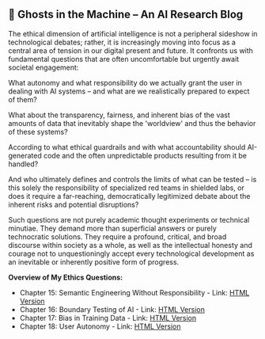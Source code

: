 ## 👻 Ghosts in the Machine – An AI Research Blog

The ethical dimension of artificial intelligence is not a peripheral sideshow in technological debates; rather, it is increasingly moving into focus as a central area of tension in our digital present and future. It confronts us with fundamental questions that are often uncomfortable but urgently await societal engagement:

What autonomy and what responsibility do we actually grant the user in dealing with AI systems – and what are we realistically prepared to expect of them?

What about the transparency, fairness, and inherent bias of the vast amounts of data that inevitably shape the 'worldview' and thus the behavior of these systems?

According to what ethical guardrails and with what accountability should AI-generated code and the often unpredictable products resulting from it be handled?

And who ultimately defines and controls the limits of what can be tested – is this solely the responsibility of specialized red teams in shielded labs, or does it require a far-reaching, democratically legitimized debate about the inherent risks and potential disruptions?

Such questions are not purely academic thought experiments or technical minutiae. They demand more than superficial answers or purely technocratic solutions. They require a profound, critical, and broad discourse within society as a whole, as well as the intellectual honesty and courage not to unquestioningly accept every technological development as an inevitable or inherently positive form of progress.

  
**Overview of My Ethics Questions:**

- Chapter 15: Semantic Engineering Without Responsibility - Link: [HTML Version](https://reflective-ai.is/semantic_engineering_en.html)
- Chapter 16: Boundary Testing of AI - Link: [HTML Version](https://reflective-ai.is/boundary_testing_ai_en.html)
- Chapter 17: Bias in Training Data - Link: [HTML Version](https://reflective-ai.is/bias_in_training_data_en.html)
- Chapter 18: User Autonomy - Link: [HTML Version](https://reflective-ai.is/user_autonomy_en.html)
 
 